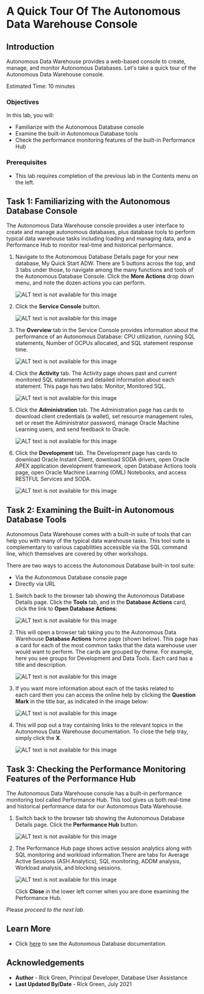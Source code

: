 # A Quick Tour Of The Autonomous Data Warehouse Console

## Introduction

Autonomous Data Warehouse provides a web-based console to create, manage, and monitor Autonomous Databases. Let's take a quick tour of the Autonomous Data Warehouse console. 

Estimated Time: 10 minutes

### Objectives <optional>

In this lab, you will:
* Familiarize with the Autonomous Database console
* Examine the built-in Autonomous Database tools
* Check the performance monitoring features of the built-in Performance Hub

### Prerequisites
- This lab requires completion of the previous lab in the Contents menu on the left.

## Task 1: Familiarizing with the Autonomous Database Console
The Autonomous Data Warehouse console provides a user interface to create and manage autonomous databases, plus database tools to perform typical data warehouse tasks including loading and managing data, and a Performance Hub to monitor real-time and historical performance.

1. Navigate to the Autonomous Database Details page for your new database, My Quick Start ADW. There are 5 buttons across the top, and 3 tabs under those, to navigate among the many functions and tools of the Autonomous Database Console. Click the **More Actions** drop down menu, and note the dozen actions you can perform.

    ![ALT text is not available for this image](images/more-actions-menu.png)

2. Click the **Service Console** button.

    ![ALT text is not available for this image](images/click-service-console-button.png)

3. The **Overview** tab in the Service Console provides information about the performance of an Autonomous Database: CPU utilization, running SQL statements, Number of OCPUs allocated, and SQL statement response time.

    ![ALT text is not available for this image](images/service-console-overview-page.png)

4. Click the **Activity** tab. The Activity page shows past and current monitored SQL statements and detailed information about each statement. This page has two tabs: Monitor, Monitored SQL.

    ![ALT text is not available for this image](images/service-console-activity-page.png)

5. Click the **Administration** tab. The Administration page has cards to download client credentials (a wallet), set resource management rules, set or reset the Administrator password, manage Oracle Machine Learning users, and send feedback to Oracle.

    ![ALT text is not available for this image](images/service-console-administration-page.png)

6. Click the **Development** tab. The Development page has cards to download Oracle Instant Client, download SODA drivers, open Oracle APEX application development framework, open Database Actions tools page, open Oracle Machine Learning (OML) Notebooks, and access RESTFUL Services and SODA.

    ![ALT text is not available for this image](images/service-console-development-page.png)

## Task 2: Examining the Built-in Autonomous Database Tools
Autonomous Data Warehouse comes with a built-in suite of tools that can help you with many of the typical data warehouse tasks. This tool suite is complementary to various capabilities accessible via the SQL command line, which themselves are covered by other workshops. 

There are two ways to access the Autonomous Database built-in tool suite:

* Via the Autonomous Database console page
* Directly via URL

1. Switch back to the browser tab showing the Autonomous Database Details page. Click the **Tools** tab, and in the **Database Actions** card, click the link to **Open Database Actions**:

    ![ALT text is not available for this image](images/2879072598.png)

2. This will open a browser tab taking you to the Autonomous Data Warehouse **Database Actions** home page (shown below). This page has a card for each of the most common tasks that the data warehouse user would want to perform. The cards are grouped by theme. For example, here you see groups for Development and Data Tools. Each card has a title and description.  

    ![ALT text is not available for this image](images/2879071279.png)

3. If you want more information about each of the tasks related to each card then you can access the online help by clicking the **Question Mark** in the title bar, as indicated in the image below:

    ![ALT text is not available for this image](images/2879071281.png)

4. This will pop out a tray containing links to the relevant topics in the Autonomous Data Warehouse documentation. To close the help tray, simply click the  **X**.

    ![ALT text is not available for this image](images/2879071282.png)

## Task 3: Checking the Performance Monitoring Features of the Performance Hub
The Autonomous Data Warehouse console has a built-in performance monitoring tool called Performance Hub. This tool gives us both real-time and historical performance data for our Autonomous Data Warehouse.

1. Switch back to the browser tab showing the Autonomous Database Details page. Click the **Performance Hub** button.

    ![ALT text is not available for this image](images/click-performance-hub-button.png)

2. The Performance Hub page shows active session analytics along with SQL monitoring and workload information.There are tabs for Average Active Sessions (ASH Analytics), SQL monitoring, ADDM analysis, Workload analysis, and blocking sessions.

    ![ALT text is not available for this image](images/performance-hub-page.png)

    Click **Close** in the lower left corner when you are done examining the Performance Hub.

Please *proceed to the next lab*.

## Learn More

* Click [here](https://docs.oracle.com/en/cloud/paas/autonomous-database/adbsa/part-using.html#GUID-F9B1D121-5D89-40B4-90C6-8E8E233C2B3F) to see the Autonomous Database documentation.

## Acknowledgements
* **Author** - Rick Green, Principal Developer, Database User Assistance
* **Last Updated By/Date** - Rick Green, July 2021
